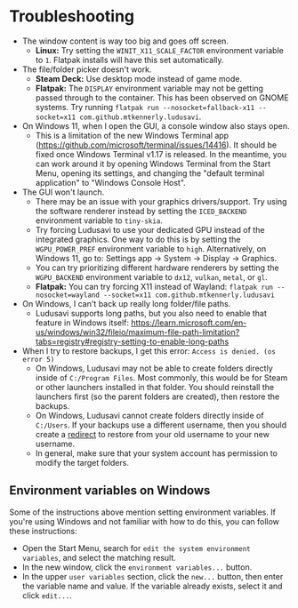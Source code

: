 # Troubleshooting
* The window content is way too big and goes off screen.
  * **Linux:** Try setting the `WINIT_X11_SCALE_FACTOR` environment variable to `1`.
    Flatpak installs will have this set automatically.
* The file/folder picker doesn't work.
  * **Steam Deck:** Use desktop mode instead of game mode.
  * **Flatpak:** The `DISPLAY` environment variable may not be getting passed through to the container.
    This has been observed on GNOME systems.
    Try running `flatpak run --nosocket=fallback-x11 --socket=x11 com.github.mtkennerly.ludusavi`.
* On Windows 11, when I open the GUI, a console window also stays open.
  * This is a limitation of the new Windows Terminal app (https://github.com/microsoft/terminal/issues/14416).
    It should be fixed once Windows Terminal v1.17 is released.
    In the meantime, you can work around it by opening Windows Terminal from the Start Menu,
    opening its settings, and changing the "default terminal application" to "Windows Console Host".
* The GUI won't launch.
  * There may be an issue with your graphics drivers/support.
    Try using the software renderer instead by setting the `ICED_BACKEND` environment variable to `tiny-skia`.
  * Try forcing Ludusavi to use your dedicated GPU instead of the integrated graphics.
    One way to do this is by setting the `WGPU_POWER_PREF` environment variable to `high`.
    Alternatively, on Windows 11, go to: Settings app -> System -> Display -> Graphics.
  * You can try prioritizing different hardware renderers
    by setting the `WGPU_BACKEND` environment variable to `dx12`, `vulkan`, `metal`, or `gl`.
  * **Flatpak:** You can try forcing X11 instead of Wayland:
    `flatpak run --nosocket=wayland --socket=x11 com.github.mtkennerly.ludusavi`
* On Windows, I can't back up really long folder/file paths.
  * Ludusavi supports long paths,
    but you also need to enable that feature in Windows itself:
    https://learn.microsoft.com/en-us/windows/win32/fileio/maximum-file-path-limitation?tabs=registry#registry-setting-to-enable-long-paths
* When I try to restore backups, I get this error: `Access is denied. (os error 5)`
  * On Windows, Ludusavi may not be able to create folders directly inside of `C:/Program Files`.
    Most commonly, this would be for Steam or other launchers installed in that folder.
    You should reinstall the launchers first (so the parent folders are created),
    then restore the backups.
  * On Windows, Ludusavi cannot create folders directly inside of `C:/Users`.
    If your backups use a different username,
    then you should create a [redirect](/docs/help/redirects.md)
    to restore from your old username to your new username.
  * In general, make sure that your system account has permission to modify the target folders.

## Environment variables on Windows
Some of the instructions above mention setting environment variables.
If you're using Windows and not familiar with how to do this,
you can follow these instructions:

* Open the Start Menu,
  search for `edit the system environment variables`,
  and select the matching result.
* In the new window, click the `environment variables...` button.
* In the upper `user variables` section, click the `new...` button,
  then enter the variable name and value.
  If the variable already exists, select it and click `edit...`.
